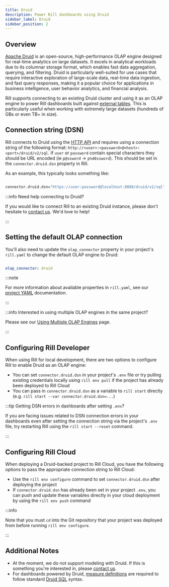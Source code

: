 ```yaml
---
title: Druid
description: Power Rill dashboards using Druid
sidebar_label: Druid
sidebar_position: 2
---
```


## Overview

[Apache Druid](https://druid.apache.org/docs/latest/design/) is an open-source, high-performance OLAP engine designed for real-time analytics on large datasets. It excels in analytical workloads due to its columnar storage format, which enables fast data aggregation, querying, and filtering. Druid is particularly well-suited for use cases that require interactive exploration of large-scale data, real-time data ingestion, and fast query responses, making it a popular choice for applications in business intelligence, user behavior analytics, and financial analysis.

Rill supports connecting to an existing Druid cluster and using it as an OLAP engine to power Rill dashboards built against [external tables](build/olap/olap.md#external-olap-tables). This is particularly useful when working with extremely large datasets (hundreds of GBs or even TB+ in size).

## Connection string (DSN)

Rill connects to Druid using the [HTTP API](https://druid.apache.org/docs/latest/api-reference/sql-api) and requires using a connection string of the following format: `http://<user>:<password>@<host>:<port>/druid/v2/sql`. If `user` or `password` contain special characters they should be URL encoded (ie `p@ssword` -> `p%40ssword`). This should be set in the `connector.druid.dsn` property in Rill.

As an example, this typically looks something like:

```bash

connector.druid.dsn="https://user:password@localhost:8888/druid/v2/sql"

```

:::info Need help connecting to Druid?

If you would like to connect Rill to an existing Druid instance, please don't hesitate to [contact us](../../contact.md). We'd love to help!

:::

## Setting the default OLAP connection

You'll also need to update the `olap_connector` property in your project's `rill.yaml` to change the default OLAP engine to Druid:

```yaml

olap_connector: druid

```

:::note

For more information about available properties in `rill.yaml`, see our [project YAML](../project-files/rill-yaml.md) documentation.

:::

:::info Interested in using multiple OLAP engines in the same project?

Please see our [Using Multiple OLAP Engines](multiple-olap.md) page.

:::

## Configuring Rill Developer

When using Rill for local development, there are two options to configure Rill to enable Druid as an OLAP engine:
- You can set `connector.druid.dsn` in your project's `.env` file or try pulling existing credentials locally using `rill env pull` if the project has already been deployed to Rill Cloud
- You can pass in `connector.druid.dsn` as a variable to `rill start` directly (e.g. `rill start --var connector.druid.dsn=...`)

:::tip Getting DSN errors in dashboards after setting `.env`?

If you are facing issues related to DSN connection errors in your dashboards even after setting the connection string via the project's `.env` file, try restarting Rill using the `rill start --reset` command.

:::

## Configuring Rill Cloud

When deploying a Druid-backed project to Rill Cloud, you have the following options to pass the appropriate connection string to Rill Cloud:
- Use the `rill env configure` command to set `connector.druid.dsn` after deploying the project
- If `connector.druid.dsn` has already been set in your project `.env`, you can push and update these variables directly in your cloud deployment by using the `rill env push` command

:::info

Note that you must `cd` into the Git repository that your project was deployed from before running `rill env configure`.

:::

## Additional Notes

- At the moment, we do not support modeling with Druid. If this is something you're interested in, please [contact us](../../contact.md).
- For dashboards powered by Druid, [measure definitions](/build/dashboards/dashboards.md#measures) are required to follow standard [Druid SQL](https://druid.apache.org/docs/latest/querying/sql/) syntax.